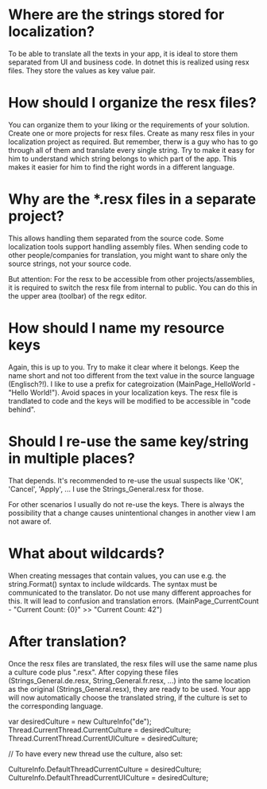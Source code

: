 ﻿# Where are the strings stored for localization?

To be able to translate all the texts in your app, it is ideal to store them separated from UI and business code.
In dotnet this is realized using resx files. They store the values as key value pair.



# How should I organize the resx files?

You can organize them to your liking or the requirements of your solution. Create one or more projects for resx files. 
Create as many resx files in your localization project as required. But remember, therw is a guy who has to go through 
all of them and translate every single string. Try to make it easy for him to understand which string belongs to which
part of the app. This makes it easier for him to find the right words in a different language.



# Why are the *.resx files in a separate project?

This allows handling them separated from the source code. Some localization tools support handling assembly files. 
When sending code to other people/companies for translation, you might want to share only the source strings,
not your source code.

But attention: For the resx to be accessible from other projects/assemblies, it is required to switch the resx file
               from internal to public. You can do this in the upper area (toolbar) of the regx editor.



# How should I name my resource keys

Again, this is up to you. Try to make it clear where it belongs. Keep the name short and not too different 
from the text value in the source language (Englisch?!). I like to use a prefix for categroization 
(MainPage_HelloWorld - "Hello World!"). Avoid spaces in your localization keys. The resx file is
trandlated to code and the keys will be modified to be accessible in "code behind".



# Should I re-use the same key/string in multiple places?

That depends. It's recommended to re-use the usual suspects like 'OK', 'Cancel', 'Apply', ...
I use the Strings_General.resx for those.

For other scenarios I usually do not re-use the keys. There is always the possibility that a change 
causes unintentional changes in another view I am not aware of.


# What about wildcards?

When creating messages that contain values, you can use e.g. the string.Format() syntax to include wildcards.
The syntax must be communicated to the translator. Do not use many different approaches for this. It will lead to
confusion and translation errors. (MainPage_CurrentCount - "Current Count: {0}" >> "Current Count: 42")


# After translation?

Once the resx files are translated, the resx files will use the same name plus a culture code plus ".resx".
After copying these files (Strings_General.de.resx, String_General.fr.resx, ...) into the same location as the original
(Strings_General.resx), they are ready to be used. Your app will now automatically choose the translated string, if the 
culture is set to the corresponding language.

var desiredCulture = new CultureInfo("de");
Thread.CurrentThread.CurrentCulture = desiredCulture;
Thread.CurrentThread.CurrentUICulture = desiredCulture;

// To have every new thread use the culture, also set:

CultureInfo.DefaultThreadCurrentCulture = desiredCulture;
CultureInfo.DefaultThreadCurrentUICulture = desiredCulture;
